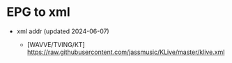 # EPG to xml

* xml addr (updated 2024-06-07)

  - [WAVVE/TVING/KT]
    https://raw.githubusercontent.com/jassmusic/KLive/master/klive.xml

